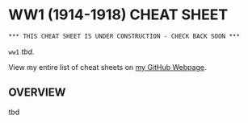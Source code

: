 # WW1 (1914-1918) CHEAT SHEET

```txt
*** THIS CHEAT SHEET IS UNDER CONSTRUCTION - CHECK BACK SOON ***
```

`ww1` _tbd._

View my entire list of cheat sheets on
[my GitHub Webpage](https://jeffdecola.github.io/my-cheat-sheets/).

## OVERVIEW

tbd
